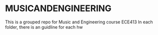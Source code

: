 # MUSICANDENGINEERING
This is a grouped repo for Music and Engineering course ECE413
In each folder, there is an guidline for each hw
